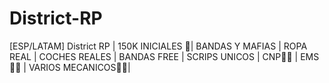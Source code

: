 # District-RP
[ESP/LATAM]  District RP  |  150K INICIALES 💸| BANDAS Y MAFIAS | ROPA REAL |   COCHES REALES | BANDAS FREE |                                                                                                                                               SCRIPS UNICOS | CNP👮‍♂️ | EMS👨‍⚕️ | VARIOS MECANICOS👨‍🔧|
